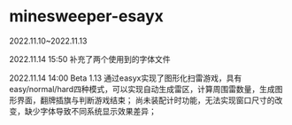 # minesweeper-esayx

2022.11.10~2022.11.13


2022.11.14 15:50
补充了两个使用到的字体文件

2022.11.14 14:00
Beta 1.13
通过easyx实现了图形化扫雷游戏，具有easy/normal/hard四种模式，可以实现自动生成雷区，计算周围雷数量，生成图形界面，翻牌插旗与判断游戏结束；
尚未装配计时功能，无法实现窗口尺寸的改变，缺少字体导致不同系统显示效果差异；


